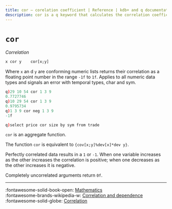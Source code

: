 ```yaml
---
title: cor – corelation coefficient | Reference | kdb+ and q documentation
description: cor is a q keyword that calculates the correlation coefficient of two numeric lists.
---
```

# `cor`



_Correlation_

```txt
x cor y    cor[x;y]
```

Where `x` an d `y` are conforming numeric lists returns their correlation as a floating point number in the range `-1f` to `1f`. Applies to all numeric data types and signals an error with temporal types, char and sym.

```q
q)29 10 54 cor 1 3 9
0.7727746
q)10 29 54 cor 1 3 9
0.9795734
q)1 3 9 cor neg 1 3 9
-1f

q)select price cor size by sym from trade
```

`cor` is an aggregate function.

The function `cor` is equivalent to `{cov[x;y]%dev[x]*dev y}`.

Perfectly correlated data results in a `1` or `-1`. When one variable increases as the other increases the correlation is positive; when one decreases as the other increases it is negative. 

Completely uncorrelated arguments return `0f`.


----

:fontawesome-solid-book-open:
[Mathematics](../basics/math.md)
<br>
:fontawesome-brands-wikipedia-w:
[Correlation and dependence](https://en.wikipedia.org/wiki/Correlation_and_dependence "Wikipedia")
<br>
:fontawesome-solid-globe:
[Correlation](http://financereference.com/learn/correlation "financereference.com")

